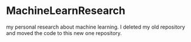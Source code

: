 # MachineLearnResearch
my personal research about machine learning.
I deleted my old repository and moved the code to this new one repository.
